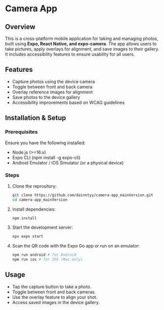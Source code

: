 # Camera App
## Overview
This is a cross-platform mobile application for taking and managing photos, built using **Expo, React Native, and expo-camera**. The app allows users to take pictures, apply overlays for alignment, and save images to their gallery. It includes accessibility features to ensure usability for all users.
## Features
- Capture photos using the device camera
- Toggle between front and back camera
- Overlay reference images for alignment
- Save photos to the device gallery
- Accessibility improvements based on WCAG guidelines
## Installation & Setup
### Prerequisites
Ensure you have the following installed:
- Node.js (>=16.x)
- Expo CLI (npm install -g expo-cli)
- Android Emulator / iOS Simulator (or a physical device)
### Steps
1. Clone the reprository:
   ```bash
   git clone https://github.com/dainntyy/camera-app_mainVersion.git
   cd camera-app_mainVersion
   ```
2. Install dependencies:
   ```bash
   npm install
   ```
3. Start the development server:
   ```bash
   npx expo start
   ```
4. Scan the QR code with the Expo Go app or run on an emulator:
   ```bash
   npm run android # for Android
   npm run ios # for IOS (Mac only)
   ```
## Usage
- Tap the capture button to take a photo.
- Toggle between front and back cameras.
- Use the overlay feature to align your shot.
- Access saved images in the device gallery.